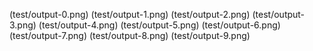 (test/output-0.png)
(test/output-1.png)
(test/output-2.png)
(test/output-3.png)
(test/output-4.png)
(test/output-5.png)
(test/output-6.png)
(test/output-7.png)
(test/output-8.png)
(test/output-9.png)
